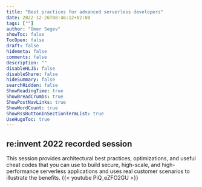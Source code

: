```yaml
---
title: "Best practices for advanced serverless developers"
date: 2022-12-26T08:46:12+02:00
tags: [""]
author: "Omer Segev"
showToc: false
TocOpen: false
draft: false
hidemeta: false
comments: false
description: ""
disableHLJS: false
disableShare: false
hideSummary: false
searchHidden: false
ShowReadingTime: true
ShowBreadCrumbs: true
ShowPostNavLinks: true
ShowWordCount: true
ShowRssButtonInSectionTermList: true
UseHugoToc: true
---
```


## re:invent 2022 recorded session

This session provides architectural best practices, optimizations, and useful cheat codes that you can use to build secure, high-scale, and high-performance serverless applications and uses real customer scenarios to illustrate the benefits.
{{< youtube PiQ_eZFO2GU >}}